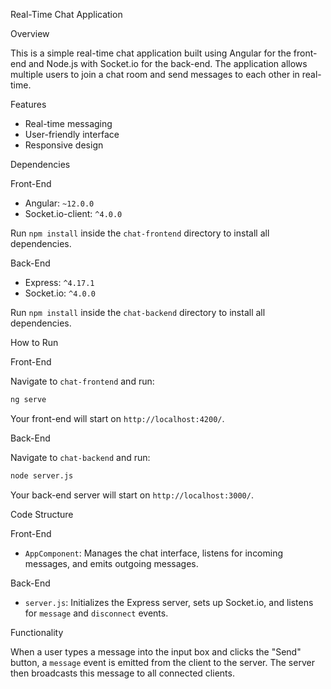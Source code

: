 Real-Time Chat Application

Overview

This is a simple real-time chat application built using Angular for the front-end and Node.js with Socket.io for the back-end. The application allows multiple users to join a chat room and send messages to each other in real-time.

Features

- Real-time messaging
- User-friendly interface
- Responsive design

Dependencies

Front-End

- Angular: `~12.0.0`
- Socket.io-client: `^4.0.0`

Run `npm install` inside the `chat-frontend` directory to install all dependencies.

Back-End

- Express: `^4.17.1`
- Socket.io: `^4.0.0`

Run `npm install` inside the `chat-backend` directory to install all dependencies.

How to Run

Front-End

Navigate to `chat-frontend` and run:

```bash
ng serve
```

Your front-end will start on `http://localhost:4200/`.

Back-End

Navigate to `chat-backend` and run:

```bash
node server.js
```

Your back-end server will start on `http://localhost:3000/`.

Code Structure

Front-End

- `AppComponent`: Manages the chat interface, listens for incoming messages, and emits outgoing messages.

Back-End

- `server.js`: Initializes the Express server, sets up Socket.io, and listens for `message` and `disconnect` events.

Functionality

When a user types a message into the input box and clicks the "Send" button, a `message` event is emitted from the client to the server. The server then broadcasts this message to all connected clients. 
